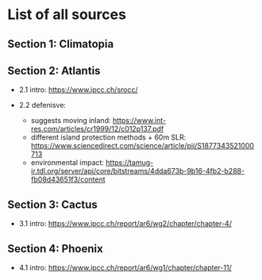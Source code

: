 # List of all sources

## Section 1: Climatopia

## Section 2: Atlantis

- 2.1 intro: https://www.ipcc.ch/srocc/

- 2.2 defenisve:

    - suggests moving inland: https://www.int-res.com/articles/cr1999/12/c012p137.pdf
    - different island protection methods + 60m SLR: https://www.sciencedirect.com/science/article/pii/S1877343521000713
    - environmental impact: https://tamug-ir.tdl.org/server/api/core/bitstreams/4dda673b-9b16-4fb2-b288-fb08d43651f3/content
    
    

## Section 3: Cactus

- 3.1 intro: https://www.ipcc.ch/report/ar6/wg2/chapter/chapter-4/

## Section 4: Phoenix

- 4.1 intro: https://www.ipcc.ch/report/ar6/wg1/chapter/chapter-11/